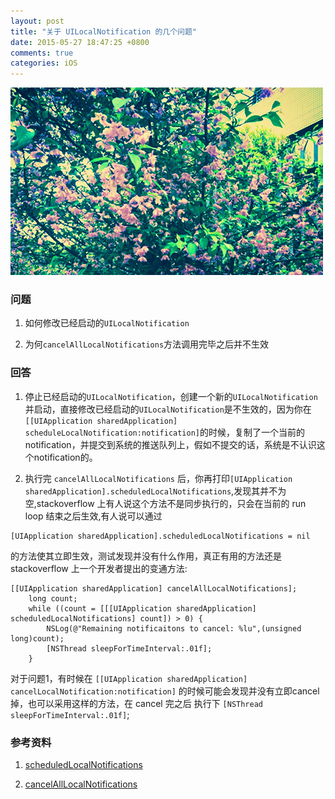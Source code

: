 ```yaml
---
layout: post
title: "关于 UILocalNotification 的几个问题"
date: 2015-05-27 18:47:25 +0800
comments: true
categories: iOS
---
```

![](/images/201505271852.png)


### 问题

1. 如何修改已经启动的`UILocalNotification`

2. 为何`cancelAllLocalNotifications`方法调用完毕之后并不生效


### 回答

1. 停止已经启动的`UILocalNotification`，创建一个新的`UILocalNotification`并启动，直接修改已经启动的`UILocalNotification`是不生效的，因为你在`[[UIApplication sharedApplication] scheduleLocalNotification:notification]`的时候，复制了一个当前的notification，并提交到系统的推送队列上，假如不提交的话，系统是不认识这个notification的。

2. 执行完 `cancelAllLocalNotifications` 后，你再打印`[UIApplication sharedApplication].scheduledLocalNotifications`,发现其并不为空,stackoverflow 上有人说这个方法不是同步执行的，只会在当前的 run loop 结束之后生效,有人说可以通过

```objc
[UIApplication sharedApplication].scheduledLocalNotifications = nil
```

的方法使其立即生效，测试发现并没有什么作用，真正有用的方法还是 stackoverflow 上一个开发者提出的变通方法:

```objc
[[UIApplication sharedApplication] cancelAllLocalNotifications];
    long count;
    while ((count = [[[UIApplication sharedApplication] scheduledLocalNotifications] count]) > 0) {
        NSLog(@"Remaining notificaitons to cancel: %lu",(unsigned long)count);
        [NSThread sleepForTimeInterval:.01f];
    }
```

对于问题1，有时候在 `[[UIApplication sharedApplication] cancelLocalNotification:notification]` 的时候可能会发现并没有立即cancel掉，也可以采用这样的方法，在 cancel 完之后 执行下 `[NSThread sleepForTimeInterval:.01f]`;

### 参考资料

1. [scheduledLocalNotifications](http://stackoverflow.com/questions/25948037/ios-8-uiapplication-sharedapplication-scheduledlocalnotifications-empty)

2. [cancelAllLocalNotifications](http://stackoverflow.com/questions/13163535/cancelalllocalnotifications-not-working-on-iphone-3gs)
